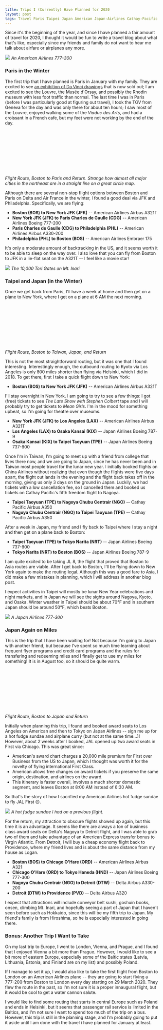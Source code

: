 ```yaml
---
title: Trips I (Currently) Have Planned for 2020
layout: post
tags: Travel Paris Taipei Japan American Japan-Airlines Cathay-Pacific Delta
---
```


<script src="https://d3js.org/d3.v4.js"></script>
<script src="https://d3js.org/d3-scale-chromatic.v1.min.js"></script>
<script src="https://d3js.org/d3-geo-projection.v2.min.js"></script>

Since it's the beginning of the year, and since I have planned a fair amount of travel for 2020, I thought it would be
fun to write a travel blog about what that's like, especially since my friends and family do not want to hear me talk
about airfare or airplanes any more.

<!--more-->

![]({{site.baseurl}}/assets/aa773.jpg)
_An American Airlines 777-300_

### Paris in the Winter

The first trip that I have planned is Paris in January with my family. They are excited to see [an exhibition of Da Vinci drawings](https://www.louvre.fr/en/expositions/leonardo-da-vinci) that is now sold out; I am excited to see the Louvre,
the Mus&eacute;e d'Orsay, and possibly the Rhodin museum with less foot traffic than normal. The last time I was in
Paris (before I was particularly good at figuring out travel), I took the TGV from Geneva for the day and was only there
for about ten hours; I saw most of the Louvre, enjoyed walking some of the _Viaduc des Arts_, and had a croissant in a
French cafe, but my feet were not working by the end of the day.

<div class="svg-container" style="max-width: 1000px; margin: 1em auto;">
    <svg id="paris-map" data-hemisphere="atlantic" style="max-width: 1000px; width: 100%;"></svg>
    <div style="font-style: italic; margin-bottom: 0.5em;">
        Flight Route, Boston to Paris and Return. Strange how almost all major cities in the northeast are in a straight
        line on a great circle map.
    </div>
</div>

Although there are several non-stop flight options between Boston and Paris on Delta and Air France in the winter, I
found a good deal via JFK and Philadelphia. Specifically, we are flying:

- **Boston (BOS) to New York JFK (JFK)** -- American Airlines Airbus A321T
- **New York JFK (JFK) to Paris Charles de Gaulle (CDG)** -- American Airlines Boeing 777-200
- **Paris Charles de Gaulle (CDG) to Philadelphia (PHL)** -- American Airlines Airbus A330-200
- **Philadelphia (PHL) to Boston (BOS)** -- American Airlines Embraer 175

It's only a moderate amount of backtracking in the US, and it seems worth it to be able to sleep on the way over. I also
love that you can fly from Boston to JFK in a lie-flat seat on the A321T -- I feel like a movie star!

![]({{site.baseurl}}/assets/mtinari.jpg)
_The 10,000 Tori Gates on Mt. Inari_

### Taipei and Japan (in the Winter)

Once we get back from Paris, I'll have a week at home and then get on a plane to New York, where I get on a plane at
6 AM the next morning.

<div class="svg-container" style="max-width: 1000px; margin: 1em auto;">
    <svg id="taipei-map" data-hemisphere="pacific" style="width: 100%; max-width: 1000px;"></svg>
    <div style="font-style: italic; margin-bottom: 0.5em;">Flight Route, Boston to Taiwan, Japan, and Return</div>
</div>

This is not the most straightforward routing, but it was one that I found interesting. Interestingly enough, the
outbound routing to Kyoto via Los Angeles is only 800 miles shorter than flying via Helsinki, which I did in 2018. To
get there, first I take a quick flight down to New York:

- **Boston (BOS) to New York JFK (JFK)** -- American Airlines Airbus A321T

I'll stay overnight in New York. I am going to try to see a few things: I got (free) tickets to see _The Late Show with
Stephen Colbert_ tape and I will probably try to get tickets to _Mean Girls_. I'm in the mood for something upbeat, so I'm
going for theatre over museums.

- **New York JFK (JFK) to Los Angeles (LAX)** -- American Airlines Airbus A321T
- **Los Angeles (LAX) to Osaka Kansai (KIX)** -- Japan Airlines Boeing 787-9
- **Osaka Kansai (KIX) to Taipei Taoyuan (TPE)** -- Japan Airlines Boeing 737-800

Once I'm in Taiwan, I'm going to meet up with a friend from college that lives there now, and we are going to Japan,
since he has never been and in Taiwan most people travel for the lunar new year. I initially booked flights on China
Airlines without realizing that even though the flights were five days apart, the flight out lands in the evening and
the flight back takes off in the morning, giving us only 3 days on the ground in Japan. Luckily, we had tickets with a
low cancellation fee, so I cancelled them and booked us tickets on Cathay Pacific's fifth freedom flight to Nagoya.

- **Taipei Taoyuan (TPE) to Nagoya Chubu Centrair (NGO)** -- Cathay Pacific Airbus A350
- **Nagoya Chubu Centrair (NGO) to Taipei Taoyuan (TPE)** -- Cathay Pacific Airbus A350

After a week in Japan, my friend and I fly back to Taipei where I stay a night and then get on a plane back to Boston:

- **Taipei Taoyuan (TPE) to Tokyo Narita (NRT)** -- Japan Airlines Boeing 737-800
- **Tokyo Narita (NRT) to Boston (BOS)** -- Japan Airlines Boeing 787-9

I am quite excited to be taking JL 8, the flight that proved that Boston to Asia routes are viable. After I get back to
Boston, I'll be flying down to New York again to make the routing legal. Although this was a good fare to Asia, I did
make a few mistakes in planning, which I will address in another blog post.

I expect activities in Taipei will mostly be lunar New Year celebrations and night markets, and in Japan we will see the
sights around Nagoya, Kyoto, and Osaka. Winter weather in Taipei should be about 70&deg;F and in southern Japan should
be around 50&deg;F, which beats Boston.

![]({{site.baseurl}}/assets/jl773.jpg)
_A Japan Airlines 777-300_

### Japan Again on Miles

This is the trip that I have been waiting for! Not because I'm going to Japan with another friend, but because I've
spent so much time learning about frequent flyer programs and credit card programs and the rules for transfering and
redeeming miles and I finally get to use my miles for something! It is in August too, so it should be quite warm.

<div class="svg-container" style="max-width: 1000px; margin: 1em auto;">
    <svg id="japan-map" data-hemisphere="pacific" style="width: 100%; max-width: 1000px;"></svg>
    <div style="font-style: italic; margin-bottom: 1em;">Flight Route, Boston to Japan and Return</div>
</div>

Initially when planning this trip, I found and booked award seats to Los Angeles on American and then to Tokyo on Japan
Airlines -- sign me up for a hot fudge sundae and airplane curry (but not at the same time...)! However, about 2 weeks
after I booked, JAL opened up two award seats in First via Chicago. This was great since:

- American's award chart charges a 20,000 mile premium for First over Business from the US to Japan, which I thought was
  worth it for the novelty of flying international First Class.
- American allows free changes on award tickets if you preserve the same origin, destination, and airlines on the award.
- This itinerary is faster overall, involves a much shorter domestic segment, and leaves Boston at 8:00 AM instead of
  6:30 AM.

So that's the story of how I sacrified my American Airlines hot fudge sundae to fly JAL First &#x1F609;.

![]({{site.baseurl}}/assets/aa_hot_fudge_sundae.jpg)
_A hot fudge sundae I had on a previous flight._

For the return, my attraction to obscure flights
showed up again, but this time it is an advantage. It seems like there are always a ton of business class award seats on
Delta's Nagoya to Detroit flight, and I was able to grab two of them and take advantage of an American Express transfer
bonus to Virgin Atlantic. From Detroit, I will buy a cheap economy flight back to Providence, where my friend lives and
is about the same distance from my house as Logan.

- **Boston (BOS) to Chicago O'Hare (ORD)** -- American Airlines Airbus A321
- **Chicago O'Hare (ORD) to Tokyo Haneda (HND)** -- Japan Airlines Boeing 777-300
- **Nagoya Chubu Centrair (NGO) to Detroit (DTW)** -- Delta Airbus A330-200
- **Detroit (DTW) to Providence (PVD)** -- Delta Airbus A320

I expect that attractions will include conveyor belt sushi, goshuin books, onsen, climbing Mt. Inari, and hopefully
seeing a part of Japan that I haven't seen before such as Hokkaido, since this will be my fifth trip to Japan. My
friend's family is from Hiroshima, so he is especially interested in going there.

### Bonus: Another Trip I Want to Take

On my last trip to Europe, I went to London, Vienna, and Prague, and I found that I enjoyed Vienna a bit more than
Prague. However, I would like to see a bit more of eastern Europe, especially some of the Baltic states (Latvia,
Lithuania, Estonia, and Finland are on my list) and possibly Poland.

If I manage to set it up, I would also like to take the first flight from Boston to London on an American Airlines plane
-- they are going to start flying a 777-200 from Boston to London every day starting on 29 March 2020. They flew the
route in the past, so I'm not sure it is a proper innaugural flight, but it would be cool to get a water cannon salute.

I would like to find some routing that starts in central Europe such as Poland and ends in Helsinki, but it seems that
passenger rail service is limited in the Baltics, and I'm not sure I want to spend too much of the trip on a bus.
However, this trip is still in the planning stage, and I'm probably going to put it aside until I am done with the
travel i have planned for January at least.

<script>
const maps = {
    "paris-map": [
        ["BOS", -71.006388, 42.362944],
        ["JFK", -73.778692, 40.639928],
        ["CDG", 2.547778, 49.009722],
        ["PHL", -75.240662, 39.872084],
        ["BOS", -71.006388, 42.362944]
    ],
    "taipei-map": [
        ["BOS", -71.006388, 42.362944],
        ["JFK", -73.778692, 40.639928],
        ["LAX", -118.408048, 33.942496],
        ["KIX", 135.244072, 34.427306],
        ["TPE", 121.232822, 25.077731],
        ["NGO", 136.805408, 34.858414],
        ["TPE", 121.232822, 25.077731],
        ["NRT", 140.385556, 35.765278],
        ["BOS", -71.006388, 42.362944]
    ],
    "japan-map": [
        ["BOS", -71.006388, 42.362944],
        ["ORD", -87.906596, 41.974522],
        ["HND", 139.781111, 35.553333],
        ["NGO", 136.805408, 34.858414],
        ["DTW", -83.353388, 42.212444],
        ["PVD", -71.427721, 41.722333],
    ]
};

const textPositionOrder = [
    [7, -2, "red"],
    [-7, -2, "blue"],
    [0, -4, "green"],
    [0, 5, "orange"]
];
let closeLabelRadius = 11;

for (let key in maps) {
    if (!maps.hasOwnProperty(key))
        continue;
    
    let airports = maps[key];
    
    let svg    = d3.select("svg#" + key);
    
    if (svg == null)
        continue;
    
    let width  = svg.node().getBoundingClientRect().width || 1000,
        height = width * 0.6;

    svg.attr("height", height);
    
    let projection = d3.geoMercator()
        .scale(110)
        .translate([width / 2.0, height / 2.0 * 1.3]);
    
    if (svg.attr("data-hemisphere") == "pacific")
        projection = projection.rotate([-160, 0]);
    else
        projection = projection.rotate([-10, 0]);
    
    let link = {
        type: "LineString",
        coordinates: airports.map(function (item) { return [item[1], item[2]]; })
    };

    let path = d3.geoPath()
        .projection(projection);
    
    d3.json("https://raw.githubusercontent.com/holtzy/D3-graph-gallery/master/DATA/world.geojson", function (data) {
        var group = svg.append("g");
        group
            .selectAll("path")
            .data(data.features)
            .enter()
            .append("path")
                .attr("fill", "#cccccc")
                .attr("d", d3.geoPath().projection(projection))
                .style("stroke", "#fff")
                .style("stroke-width", 0.5);
        
        // Add the path
        group.append("path")
            .attr("d", path(link))
            .style("fill", "none")
            .style("stroke", "white")
            .style("stroke-width", 6);
        // Add the path
        group.append("path")
            .attr("d", path(link))
            .style("fill", "none")
            .style("stroke", "#00aaff")
            .style("stroke-width", 3);

        // Airports and Labels
        for (let i = 0; i < airports.length; i++) {
            let item = airports[i];
            let point = projection([item[1], item[2]]);
            group.append("circle")
                .attr("cx", point[0])
                .attr("cy", point[1])
                .attr("r", 5)
                .style("fill", "#00aaff")
                .style("stroke", "white")
                .style("stroke-width", 2);
        }

        if (svg.attr("data-label-points") == "true")
        {
            let labelPositions = [];
            let pointsLabeled = {};
            for (let i = 0; i < airports.length; i++) {
                let item = airports[i];
                if (pointsLabeled.hasOwnProperty(item[0]))
                    continue;
                pointsLabeled[item[0]] = true;

                let lx = item[1], ly = item[2];
                for (var j = 0; j < textPositionOrder.length; j++)
                {
                    lx += textPositionOrder[j][0];
                    ly += textPositionOrder[j][1];
                    var closeLabels = labelPositions
                        .map(function (p) { return Math.sqrt((p[0] - lx) * (p[0] - lx) + (p[1] - ly) * (p[1] - ly)); });
                    closeLabels.sort();
                    if (closeLabels.length == 0 || closeLabels[0] > closeLabelRadius)
                    {
                        labelPositions.push([lx, ly]);
                        
                        var text = svg.append("text")
                            .attr("x", projection([lx, ly])[0])
                            .attr("y", projection([lx, ly])[1])
                            .text(item[0])
                            .style("font-weight", "bold")
                            .style("font-size", 12)
    //                        .style("fill", textPositionOrder[j][2])
                            .style("fill", "#002266");
                        if (textPositionOrder[j][0] < 0)
                            text.style("text-anchor", "end");
                        break;
                    }
                }
            }
        }

        svg.select("g")
            .attr("transform", "scale(" + 1.35 * width / 1000 + ")");
    });
}

function sizeChange() {
    for (let key in maps) {
        let svg    = d3.select("svg#" + key),
            width  = svg.node().getBoundingClientRect().width || 1000,
            height = width * 0.6;
        
        console.log("size change");
        svg.select("g")
            .attr("transform", "scale(" + 1.35 * width / 1000 + ")");
        svg.attr("height", height);
    }
}

d3.select(window).on("resize", sizeChange);

</script>